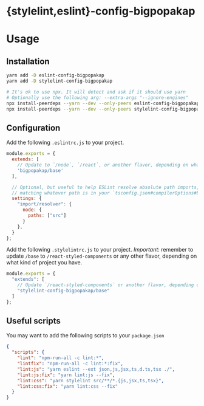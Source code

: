 {stylelint,eslint}-config-bigpopakap
========================

# Usage

## Installation

```bash
yarn add -D eslint-config-bigpopakap
yarn add -D stylelint-config-bigpopakap

# It's ok to use npx. It will detect and ask if it should use yarn
# Optionally use the following arg: --extra-args "--ignore-engines"
npx install-peerdeps --yarn --dev --only-peers eslint-config-bigpopakap
npx install-peerdeps --yarn --dev --only-peers stylelint-config-bigpopakap
```

## Configuration

Add the following `.eslintrc.js` to your project.
```js
module.exports = {
  extends: [
    // Update to `/node`, `/react`, or another flavor, depending on what kind of project you have.
    'bigpopakap/base'
  ],

  // Optional, but useful to help ESLint resolve absolute path imports,
  // matching whatever path is in your `tsconfig.json#compilerOptions#baseUrl`.
  settings: {
    "import/resolver": {
      node: {
        paths: ["src"]
      }
    },
  }
};
```

Add the following `.stylelintrc.js` to your project. *Important*: remember to
update `/base` to `/react-styled-components` or any other flavor,
depending on what kind of project you have.
```js
module.exports = {
  "extends": [
    // Update `/react-styled-components` or another flavor, depending on what kind of project you have.
    "stylelint-config-bigpopakap/base"
  ]
};
```

## Useful scripts

You may want to add the following scripts to your `package.json`
```json
{
  "scripts": {
    "lint": "npm-run-all -c lint:*",
    "lintfix": "npm-run-all -c lint:*:fix",
    "lint:js": "yarn eslint --ext json,js,jsx,ts,d.ts,tsx ./",
    "lint:js:fix": "yarn lint:js --fix",
    "lint:css": "yarn stylelint src/**/*.{js,jsx,ts,tsx}",
    "lint:css:fix": "yarn lint:css --fix"
  }
}
```
